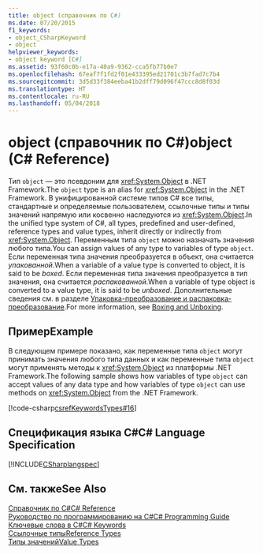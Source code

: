 ```yaml
---
title: object (справочник по C#)
ms.date: 07/20/2015
f1_keywords:
- object_CSharpKeyword
- object
helpviewer_keywords:
- object keyword [C#]
ms.assetid: 93f60c0b-e17a-40a9-9362-cca5fb77b0e7
ms.openlocfilehash: 67eaf7f1fd2f01e433395ed21701c3b7fad7c7b4
ms.sourcegitcommit: 3d5d33f384eeba41b2dff79d096f47ccc8d8f03d
ms.translationtype: HT
ms.contentlocale: ru-RU
ms.lasthandoff: 05/04/2018
---
```

# <a name="object-c-reference"></a><span data-ttu-id="f646e-102">object (справочник по C#)</span><span class="sxs-lookup"><span data-stu-id="f646e-102">object (C# Reference)</span></span>
<span data-ttu-id="f646e-103">Тип `object` — это псевдоним для <xref:System.Object> в .NET Framework.</span><span class="sxs-lookup"><span data-stu-id="f646e-103">The `object` type is an alias for <xref:System.Object> in the .NET Framework.</span></span> <span data-ttu-id="f646e-104">В унифицированной системе типов C# все типы, стандартные и определяемые пользователем, ссылочные типы и типы значений напрямую или косвенно наследуются из <xref:System.Object>.</span><span class="sxs-lookup"><span data-stu-id="f646e-104">In the unified type system of C#, all types, predefined and user-defined, reference types and value types, inherit directly or indirectly from <xref:System.Object>.</span></span> <span data-ttu-id="f646e-105">Переменным типа `object` можно назначать значения любого типа.</span><span class="sxs-lookup"><span data-stu-id="f646e-105">You can assign values of any type to variables of type `object`.</span></span> <span data-ttu-id="f646e-106">Если переменная типа значения преобразуется в объект, она считается *упакованной*.</span><span class="sxs-lookup"><span data-stu-id="f646e-106">When a variable of a value type is converted to object, it is said to be *boxed*.</span></span> <span data-ttu-id="f646e-107">Если переменная типа значения преобразуется в тип значения, она считается *распакованной*.</span><span class="sxs-lookup"><span data-stu-id="f646e-107">When a variable of type object is converted to a value type, it is said to be *unboxed*.</span></span> <span data-ttu-id="f646e-108">Дополнительные сведения см. в разделе [Упаковка-преобразование и распаковка-преобразование](../../../csharp/programming-guide/types/boxing-and-unboxing.md).</span><span class="sxs-lookup"><span data-stu-id="f646e-108">For more information, see [Boxing and Unboxing](../../../csharp/programming-guide/types/boxing-and-unboxing.md).</span></span>  
  
## <a name="example"></a><span data-ttu-id="f646e-109">Пример</span><span class="sxs-lookup"><span data-stu-id="f646e-109">Example</span></span>  
 <span data-ttu-id="f646e-110">В следующем примере показано, как переменные типа `object` могут принимать значения любого типа данных и как переменные типа `object` могут применять методы к <xref:System.Object> из платформы .NET Framework.</span><span class="sxs-lookup"><span data-stu-id="f646e-110">The following sample shows how variables of type `object` can accept values of any data type and how variables of type `object` can use methods on <xref:System.Object> from the .NET Framework.</span></span>  
  
 [!code-csharp[csrefKeywordsTypes#16](../../../csharp/language-reference/keywords/codesnippet/CSharp/object_1.cs)]  
  
## <a name="c-language-specification"></a><span data-ttu-id="f646e-111">Спецификация языка C#</span><span class="sxs-lookup"><span data-stu-id="f646e-111">C# Language Specification</span></span>  
 [!INCLUDE[CSharplangspec](~/includes/csharplangspec-md.md)]  
  
## <a name="see-also"></a><span data-ttu-id="f646e-112">См. также</span><span class="sxs-lookup"><span data-stu-id="f646e-112">See Also</span></span>  
 [<span data-ttu-id="f646e-113">Справочник по C#</span><span class="sxs-lookup"><span data-stu-id="f646e-113">C# Reference</span></span>](../../../csharp/language-reference/index.md)  
 [<span data-ttu-id="f646e-114">Руководство по программированию на C#</span><span class="sxs-lookup"><span data-stu-id="f646e-114">C# Programming Guide</span></span>](../../../csharp/programming-guide/index.md)  
 [<span data-ttu-id="f646e-115">Ключевые слова в C#</span><span class="sxs-lookup"><span data-stu-id="f646e-115">C# Keywords</span></span>](../../../csharp/language-reference/keywords/index.md)  
 [<span data-ttu-id="f646e-116">Ссылочные типы</span><span class="sxs-lookup"><span data-stu-id="f646e-116">Reference Types</span></span>](../../../csharp/language-reference/keywords/reference-types.md)  
 [<span data-ttu-id="f646e-117">Типы значений</span><span class="sxs-lookup"><span data-stu-id="f646e-117">Value Types</span></span>](../../../csharp/language-reference/keywords/value-types.md)
